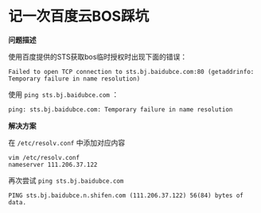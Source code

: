 # 记一次百度云BOS踩坑

**问题描述**

使用百度提供的STS获取bos临时授权时出现下面的错误：

~~~ shell
Failed to open TCP connection to sts.bj.baidubce.com:80 (getaddrinfo: Temporary failure in name resolution)
~~~

使用 `ping sts.bj.baidubce.com` ：

~~~ cmd
ping: sts.bj.baidubce.com: Temporary failure in name resolution
~~~

**解决方案**

在 `/etc/resolv.conf` 中添加对应内容
 
~~~ shell
vim /etc/resolv.conf
nameserver 111.206.37.122
~~~

再次尝试 `ping sts.bj.baidubce.com`

~~~ shell
PING sts.bj.baidubce.n.shifen.com (111.206.37.122) 56(84) bytes of data.
~~~